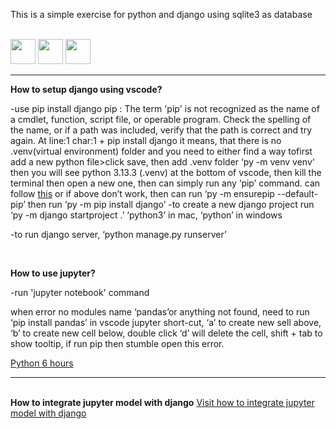 This is a simple exercise for python and django using sqlite3 as database

<br>
<div align="left">
<img src="https://github.com/Anmol-Baranwal/Cool-GIFs-For-GitHub/assets/74038190/76036311-c8ea-4247-8bf8-a7077623036c" width="40">
<img src="https://github.com/Anmol-Baranwal/Cool-GIFs-For-GitHub/assets/74038190/76036311-c8ea-4247-8bf8-a7077623036c" width="40">
<img src="https://github.com/Anmol-Baranwal/Cool-GIFs-For-GitHub/assets/74038190/76036311-c8ea-4247-8bf8-a7077623036c" width="40">
</align>
<hr>
<b>How to setup django using vscode?</b>
<p>
-use pip install django
pip : The term 'pip' is not recognized as the name of a cmdlet, function, script file, or operable program. Check the spelling of the name, or if a path was included, verify that the path is correct and try again. At line:1 char:1 + pip install django
it means, that there is no .venv(virtual environment) folder and you need to either find a way tofirst add a new python file>click save, then add .venv folder ‘py -m venv venv‘ then you will see python 3.13.3 (.venv) at the bottom of vscode, then kill the terminal then open a new one, then can simply run any ‘pip’ command. can follow <a href="https://www.youtube.com/watch?v=GZbeL5AcTgw" target="_blank">this</a> or if above don’t work, then can run ‘py -m ensurepip --default-pip’ then run ‘py -m pip install django’
-to create a new django project run ‘py -m django startproject <project-name> .’
‘python3’ in mac, ‘python’ in windows

-to run django server, ‘python manage.py runserver’

</p>

<br>

<b>How to use jupyter?</b>
<p>
-run 'jupyter notebook' command

when error no modules name ‘pandas’or anything not found, need to run ‘pip install pandas’ in vscode
jupyter short-cut, ‘a’ to create new sell above, ‘b’ to create new cell below, double click ‘d’ will delete the cell, shift + tab to show tooltip,
if run pip then stumble open this error.

<a href="https://www.youtube.com/watch?v=_uQrJ0TkZlc&t=15403s&pp=ygUOcHl0aG9uIDYgaG91cnM%3D" target="_blank">Python 6 hours</a>
</p>
<hr>
<br>
<b>How to integrate jupyter model with django</b>
<a href="https://www.youtube.com/watch?v=rNhVBv0i4os&t=1953s&ab_channel=RaunakJoshi" target="_blank">Visit how to integrate jupyter model with django</a>

